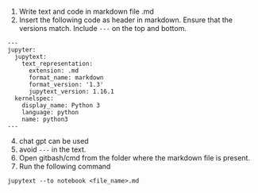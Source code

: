 1. Write text and code in markdown file .md
2. Insert the following code as header in markdown. Ensure that the versions match. Include ```---``` on the top and bottom. 
```
--- 
jupyter:
  jupytext:
    text_representation:
      extension: .md
      format_name: markdown
      format_version: '1.3'
      jupytext_version: 1.16.1
  kernelspec:
    display_name: Python 3
    language: python
    name: python3
---
```
4. chat gpt can be used
5. avoid ``` --- ``` in the text.
6. Open gitbash/cmd from the folder where the markdown file is present.
7. Run the following command
```
jupytext --to notebook <file_name>.md
```
